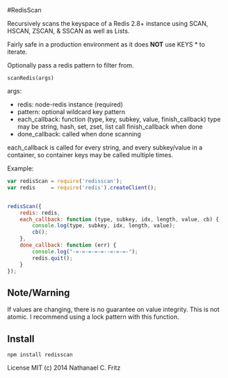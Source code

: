 #RedisScan

Recursively scans the keyspace of a Redis 2.8+ instance using SCAN, HSCAN, ZSCAN, & SSCAN as well as Lists.

Fairly safe in a production environment as it does **NOT** use KEYS * to iterate.

Optionally pass a redis pattern to filter from.

`scanRedis(args)`

args:

* redis: node-redis instance (required)
* pattern: optional wildcard key pattern
* each\_callback: function (type, key, subkey, value, finish\_callback)
    type may be string, hash, set, zset, list
    call finish\_callback when done
* done\_callback: called when done scanning

each\_callback is called for every string, and every subkey/value in a container, so container keys may be called multiple times.

Example: 

```javascript
var redisScan = require('redisscan');
var redis     = require('redis').createClient();


redisScan({
    redis: redis,
    each_callback: function (type, subkey, idx, length, value, cb) {
        console.log(type, subkey, idx, length, value);
        cb();
    },
    done_callback: function (err) {
        console.log("-=-=-=-=-=--=-=-=-");
        redis.quit();
    }
});
```
## Note/Warning

If values are changing, there is no guarantee on value integrity. This is not atomic.
I recommend using a lock pattern with this function.

## Install
`npm install redisscan`

License MIT (c) 2014 Nathanael C. Fritz
